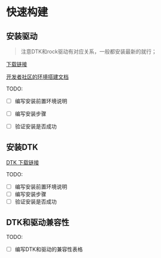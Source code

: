 # 快速构建

## 安装驱动

> 注意DTK和rock驱动有对应关系，一般都安装最新的就行；

[下载链接](https://cancon.hpccube.com:65024/6/main)

[开发者社区的环境搭建文档](https://cancon.hpccube.com:65024/1/main/DTK-24.04/Document)


TODO:
- [ ] 编写安装前置环境说明
- [ ] 编写安装步骤
- [ ] 验证安装是否成功


## 安装DTK

[DTK 下载链接](https://cancon.hpccube.com:65024/1/main)

TODO:
- [ ] 编写安装前置环境说明
- [ ] 编写安装步骤
- [ ] 验证安装是否成功

## DTK和驱动兼容性

TODO:
- [ ] 编写DTK和驱动的兼容性表格